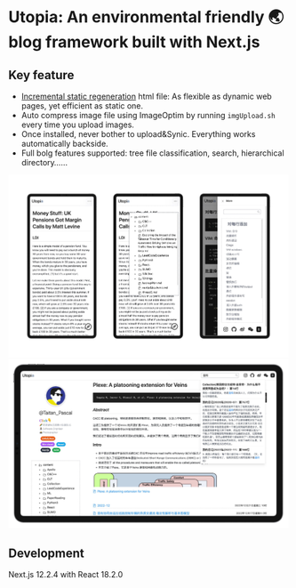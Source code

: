 # Utopia: An environmental friendly 🌏 blog framework built with Next.js

## Key feature

* [Incremental static regeneration](https://nextjs.org/docs/basic-features/data-fetching/incremental-static-regeneration) html file: As flexible as dynamic web pages, yet efficient as static one.
* Auto compress image file using ImageOptim by running `imgUpload.sh` every time you upload images.
* Once installed, never bother to upload&Synic. Everything works automatically backside.
* Full bolg features supported: tree file classification, search, hierarchical directory……

![](public/IMG_5230.JPEG)
![](public/IMG_5231.JPEG)



## Development

Next.js 12.2.4 with React 18.2.0

